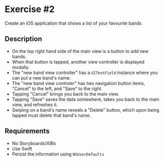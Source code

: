 # Exercise #2

Create an iOS application that shows a list of your favourite bands.

## Description

- On the top right hand side of the main view is a button to add new bands.
- When that button is tapped, another view controller is displayed modally.
- The "new band view controller" has a `UITextField` instance where you can put a new band's name.
- The "new band view controler" has two navigation button items, "Cancel" to the left, and "Save" to the right.
- Tapping "Cancel" brings you back to the main view.
- Tapping "Save" saves the data somewhere, takes you back to the main view, and refreshes it.
- Swiping on a band's name reveals a "Delete" button, which upon being tapped must delete that band's name.


## Requirements
- No Storyboards/XIBs
- Use Swift
- Persist the information using `NSUserDefaults`

